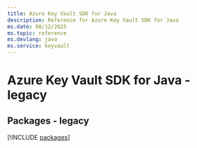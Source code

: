 ```yaml
---
title: Azure Key Vault SDK for Java
description: Reference for Azure Key Vault SDK for Java
ms.date: 08/12/2025
ms.topic: reference
ms.devlang: java
ms.service: keyvault
---
```

# Azure Key Vault SDK for Java - legacy
## Packages - legacy
[!INCLUDE [packages](key-vault-index.md)]